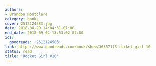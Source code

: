 ```yaml
---
authors:
- Brandon Montclare
category: books
cover: 2512124583.jpg
date: 2018-08-29 14:04:31-07:00
end_date: 2018-09-02 13:53:02-07:00
ids:
  goodreads: '2512124583'
link: https://www.goodreads.com/book/show/36357173-rocket-girl-10
status: read
title: 'Rocket Girl #10'
---
```


